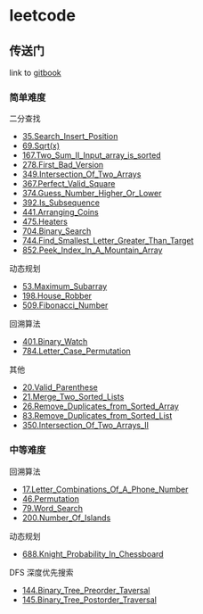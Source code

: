 # leetcode

## 传送门

link to [gitbook](https://suki.gitbook.io/leetcode/)

### 简单难度

二分查找
* [35.Search_Insert_Position](https://github.com/suukii/leetcode/blob/master/problems/35.Search-Insert-Position.md)
* [69.Sqrt(x)](https://github.com/suukii/leetcode/blob/master/problems/69.Sqrt(x).md)
* [167.Two_Sum_II_Input_array_is_sorted](https://github.com/suukii/leetcode/blob/master/problems/167.Two_Sum_II_Input_array_is_sorted.md)
* [278.First_Bad_Version](https://github.com/suukii/leetcode/blob/master/problems/278.First_Bad_Version.md)
* [349.Intersection_Of_Two_Arrays](https://github.com/suukii/leetcode/blob/master/problems/349.Intersection_Of_Two_Arrays.md)
* [367.Perfect_Valid_Square](https://github.com/suukii/leetcode/blob/master/problems/367.Perfect_Valid_Square.md)
* [374.Guess_Number_Higher_Or_Lower](https://github.com/suukii/leetcode/blob/master/problems/374.Guess_Number_Higher_Or_Lower.md)
* [392.Is_Subsequence](https://github.com/suukii/leetcode/blob/master/problems/392.Is_Subsequence.md)
* [441.Arranging_Coins](https://github.com/suukii/leetcode/blob/master/problems/441.Arranging_Coins.md)
* [475.Heaters](https://github.com/suukii/leetcode/blob/master/problems/475.Heaters.md)
* [704.Binary_Search](https://github.com/suukii/leetcode/blob/master/problems/704.Binary_Search.md)
* [744.Find_Smallest_Letter_Greater_Than_Target](https://github.com/suukii/leetcode/blob/master/problems/744.Find_Smallest_Letter_Greater_Than_Target.md)
* [852.Peek_Index_In_A_Mountain_Array](https://github.com/suukii/leetcode/blob/master/problems/852.Peek_Index_In_A_Mountain_Array.md)

动态规划
* [53.Maximum_Subarray](https://github.com/suukii/leetcode/blob/master/problems/53.Maximum_Subarray.md)
* [198.House_Robber](https://github.com/suukii/leetcode/blob/master/problems/198.House_Robber.md)
* [509.Fibonacci_Number](https://github.com/suukii/leetcode/blob/master/problems/509.Fibonacci_Number.md)

回溯算法
* [401.Binary_Watch](https://github.com/suukii/leetcode/blob/master/problems/401.Binary_Watch.md)
* [784.Letter_Case_Permutation](https://github.com/suukii/leetcode/blob/master/problems/784.Letter_Case_Permutation.md)

其他
* [20.Valid_Parenthese](https://github.com/suukii/leetcode/blob/master/problems/20.Valid_Parenthese.md)
* [21.Merge_Two_Sorted_Lists](https://github.com/suukii/leetcode/blob/master/problems/21.Merge-Two-Sorted-Lists.md)
* [26.Remove_Duplicates_from_Sorted_Array](https://github.com/suukii/leetcode/blob/master/problems/26.Remove-Duplicates-from-Sorted-Array.md)
* [83.Remove_Duplicates_from_Sorted_List](https://github.com/suukii/leetcode/blob/master/problems/83.Remove-Duplicates-from-Sorted-List.md)
* [350.Intersection_Of_Two_Arrays_II](https://github.com/suukii/leetcode/blob/master/problems/350.Intersection_Of_Two_Arrays_II.md)

### 中等难度

回溯算法
* [17.Letter_Combinations_Of_A_Phone_Number](https://github.com/suukii/leetcode/blob/master/problems/17.Letter_Combinations_Of_A_Phone_Number.md)
* [46.Permutation](https://github.com/suukii/leetcode/blob/master/problems/46.Permutation.md)
* [79.Word_Search](https://github.com/suukii/leetcode/blob/master/problems/79.Word_Search.md)
* [200.Number_Of_Islands](https://github.com/suukii/leetcode/blob/master/problems/200.Number_Of_Islands.md)

动态规划
* [688.Knight_Probability_In_Chessboard](https://github.com/suukii/leetcode/blob/master/problems/688.Knight_Probability_In_Chessboard.md)

DFS 深度优先搜索
* [144.Binary_Tree_Preorder_Taversal](https://github.com/suukii/leetcode/blob/master/problems/144.Binary_Tree_Preorder_Taversal.md)
* [145.Binary_Tree_Postorder_Traversal](https://github.com/suukii/leetcode/blob/master/problems/145.Binary_Tree_Postorder_Traversal.md)
